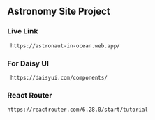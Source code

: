 ## Astronomy Site Project

### Live Link
     https://astronaut-in-ocean.web.app/

### For Daisy UI
     https://daisyui.com/components/ 



### React Router
    https://reactrouter.com/6.28.0/start/tutorial


